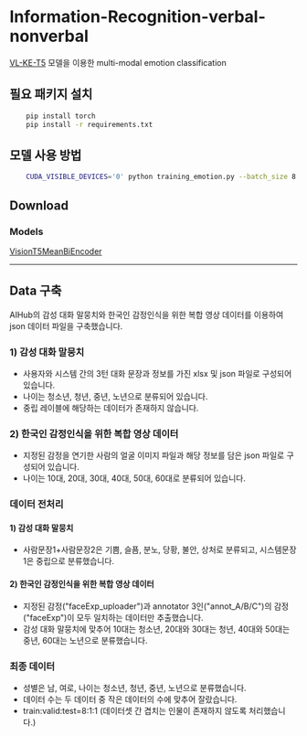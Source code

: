 # Information-Recognition-verbal-nonverbal


[VL-KE-T5](https://github.com/AIRC-KETI/VL-KE-T5) 모델을 이용한 multi-modal emotion classification

## 필요 패키지 설치

```bash
    pip install torch
    pip install -r requirements.txt
```


## 모델 사용 방법
```bash
    CUDA_VISIBLE_DEVICES='0' python training_emotion.py --batch_size 8 --epochs 30
```

## Download

### Models


[VisionT5MeanBiEncoder](https://drive.google.com/file/d/1Cq9GldmJz7qpHnJQoXrnA8YD317_3lOz/view?usp=sharing)

--------------------

## Data 구축

AIHub의 감성 대화 말뭉치와 한국인 감정인식을 위한 복합 영상 데이터를 이용하여 json 데이터 파일을 구축했습니다.

### 1) 감성 대화 말뭉치
- 사용자와 시스템 간의 3턴 대화 문장과 정보를 가진 xlsx 및 json 파일로 구성되어 있습니다.
- 나이는 청소년, 청년, 중년, 노년으로 분류되어 있습니다.
- 중립 레이블에 해당하는 데이터가 존재하지 않습니다.

### 2) 한국인 감정인식을 위한 복합 영상 데이터
- 지정된 감정을 연기한 사람의 얼굴 이미지 파일과 해당 정보를 담은 json 파일로 구성되어 있습니다.
- 나이는 10대, 20대, 30대, 40대, 50대, 60대로 분류되어 있습니다.


### 데이터 전처리
#### 1) 감성 대화 말뭉치
- 사람문장1+사람문장2은 기쁨, 슬픔, 분노, 당황, 불안, 상처로 분류되고, 시스템문장1은 중립으로 분류했습니다.

#### 2) 한국인 감정인식을 위한 복합 영상 데이터
- 지정된 감정("faceExp_uploader")과 annotator 3인("annot_A/B/C")의 감정("faceExp")이 모두 일치하는 데이터만 추출했습니다.
- 감성 대화 말뭉치에 맞추어 10대는 청소년, 20대와 30대는 청년, 40대와 50대는 중년, 60대는 노년으로 분류했습니다.

### 최종 데이터
- 성별은 남, 여로, 나이는 청소년, 청년, 중년, 노년으로 분류했습니다.
- 데이터 수는 두 데이터 중 작은 데이터의 수에 맞추어 잘랐습니다.
- train:valid:test=8:1:1 (데이터셋 간 겹치는 인물이 존재하지 않도록 처리했습니다.)
